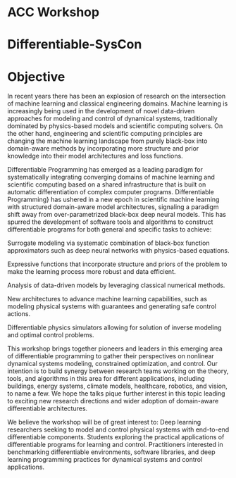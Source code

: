 # ACC Workshop
# Differentiable-SysCon

# Objective

In recent years there has been an explosion of research on the intersection of machine learning and classical engineering domains. Machine learning is increasingly being used in the development of novel data-driven approaches for modeling and control of dynamical systems, traditionally dominated by physics-based models and scientific computing solvers. On the other hand, engineering and scientific computing principles are changing the machine learning landscape from purely black-box into domain-aware methods by incorporating more structure and prior knowledge into their model architectures and loss functions. 

Differentiable Programming has emerged as a leading paradigm for systematically integrating converging domains of machine learning and scientific computing based on a shared infrastructure that is built on automatic differentiation of complex computer programs.
Differentiable Programming} has ushered in a new epoch in scientific machine learning with structured domain-aware model architectures, signaling a paradigm shift away from over-parametrized black-box deep neural models. 
This has spurred the development of software tools and algorithms to construct differentiable programs for both general and specific tasks to achieve:

Surrogate modeling via systematic combination of black-box function approximators such as deep neural networks with physics-based equations.

Expressive functions that incorporate structure and priors of the problem to make the learning process more robust and data efficient.

Analysis of data-driven models by leveraging classical numerical methods.

New architectures to advance machine learning capabilities, such as modeling physical systems with guarantees and generating safe control actions.

Differentiable physics simulators allowing for solution of inverse modeling and optimal control problems. 

This workshop brings together pioneers and leaders in this emerging area of differentiable programming to gather their perspectives on  nonlinear dynamical systems modeling, constrained optimization, and control. Our intention is to build synergy between research teams working on the theory, tools, and algorithms in this area for different applications, including buildings, energy systems, climate models, healthcare, robotics, and vision, to name a few. We hope the talks pique further interest in this topic leading to exciting new research directions and wider adoption of domain-aware differentiable architectures.

We believe the workshop will be of great interest to: 
Deep learning researchers seeking to model and control physical systems with end-to-end differentiable components.
Students exploring the practical applications of differentiable programs for  learning and control.
Practitioners interested in benchmarking differentiable environments, software libraries, and deep learning programming practices for dynamical systems and control applications. 
